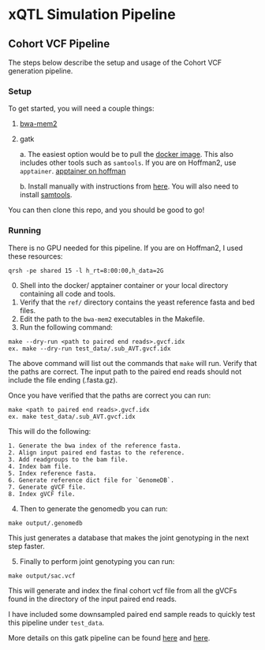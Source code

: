 # xQTL Simulation Pipeline

## Cohort VCF Pipeline

The steps below describe the setup and usage of the Cohort VCF generation pipeline.

### Setup

To get started, you will need a couple things:

1. [bwa-mem2](https://github.com/bwa-mem2/bwa-mem2)
2. gatk

	a. The easiest option would be to pull the [docker image](https://hub.docker.com/r/broadinstitute/gatk). This also includes other
tools such as `samtools`. If you are on Hoffman2, use `apptainer`. [apptainer on hoffman](https://www.hoffman2.idre.ucla.edu/Using-H2/Software/Software.html)

	b. Install manually with instructions from
[here](https://gatk.broadinstitute.org/hc/en-us/articles/360036194592-Getting-started-with-GATK4). You will also need to install [samtools](https://github.com/samtools/samtools).

You can then clone this repo, and you should be good to go!

### Running

There is no GPU needed for this pipeline. If you are on Hoffman2, I used these resources:

```
qrsh -pe shared 15 -l h_rt=8:00:00,h_data=2G
```

0. Shell into the docker/ apptainer container or your local directory containing all code and tools.
1. Verify that the `ref/` directory contains the yeast reference fasta and bed
files.
2. Edit the path to the `bwa-mem2` executables in the Makefile.
3. Run the following command:

```
make --dry-run <path to paired end reads>.gvcf.idx
ex. make --dry-run test_data/.sub_AVT.gvcf.idx
```
The above command will list out the commands that `make` will run. Verify that
the paths are correct. The input path to the paired end reads should not
include the file ending (.fasta.gz).

Once you have verified that the paths are correct you can run:

```
make <path to paired end reads>.gvcf.idx
ex. make test_data/.sub_AVT.gvcf.idx
```

This will do the following:

	1. Generate the bwa index of the reference fasta.
	2. Align input paired end fastas to the reference.
	3. Add readgroups to the bam file.
	4. Index bam file.
	5. Index reference fasta.
	6. Generate reference dict file for `GenomeDB`.
	7. Generate gVCF file.
	8. Index gVCF file.

4. Then to generate the genomedb you can run:

```
make output/.genomedb
```

This just generates a database that makes the joint genotyping in the next step
faster.

5. Finally to perform joint genotyping you can run:

```
make output/sac.vcf
```

This will generate and index the final cohort vcf file from all the gVCFs found
in the directory of the input paired end reads.

I have included some downsampled paired end sample reads to quickly test this pipeline under `test_data`.

More details on this gatk pipeline can be found
[here](https://gatk.broadinstitute.org/hc/en-us/articles/360035535932-Germline-short-variant-discovery-SNPs-Indels)
and [here](https://zenodo.org/records/12571280).


